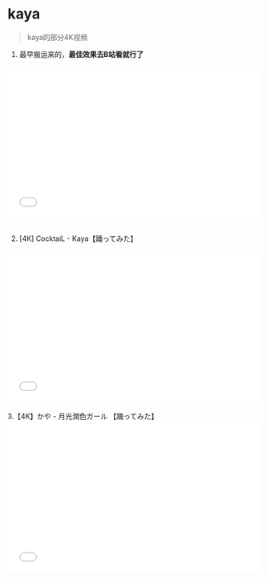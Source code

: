 # kaya
> kaya的部分4K视频

1. 最早搬运来的，**最佳效果去B站看就行了**
<div style="position: relative; padding: 30% 45%;">
<iframe style="position: absolute; width: 100%; height: 100%; left: 0; top: 0;" src="//player.bilibili.com/player.html?aid=83778702&bvid=BV1gJ411E7Hy&cid=261113201&page=1" frameborder="no" scrolling="no"></iframe>
</div></br>

2. [4K] CocktaiL - Kaya【踊ってみた】
<div style="position: relative; padding: 30% 45%;">
<iframe style="position: absolute; width: 100%; height: 100%; left: 0; top: 0;" src="//player.bilibili.com/player.html?aid=625761247&bvid=BV17t4y1C76C&cid=196160280&page=1" frameborder="no" scrolling="no"></iframe>
</div></br>
3.【4K】かや - 月光潤色ガール 【踊ってみた】
<div style="position: relative; padding: 30% 45%;">
<iframe style="position: absolute; width: 100%; height: 100%; left: 0; top: 0;" src="//player.bilibili.com/player.html?aid=625847626&bvid=BV19t4y1C7e6&cid=196156705&page=1" frameborder="no" scrolling="no"></iframe>
</div></br>
